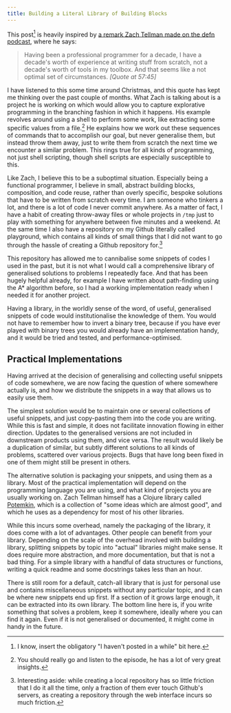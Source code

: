 ```yaml
---
title: Building a Literal Library of Building Blocks
---
```


This post[^long-time] is heavily inspired by [a remark Zach Tellman made on the
defn podcast][defn], where he says:

> Having been a professional programmer for a decade, I have a decade's worth of
> experience at writing stuff from scratch, not a decade's worth of tools in
> my toolbox. And that seems like a not optimal set of circumstances. _[Quote at
> 57:45]_

[^long-time]: I know, insert the obligatory "I haven't posted in a while" bit
    here.

[defn]: https://soundcloud.com/defn-771544745/30-zach-tellman-aka-ztellman

I have listened to this some time around Christmas, and this quote has kept me
thinking over the past couple of months. What Zach is talking about is a project
he is working on which would allow you to capture explorative programming in the
branching fashion in which it happens. His example revolves around using a shell
to perform some work, like extracting some specific values from a file.[^listen]
He explains how we work out these sequences of commands that to accomplish our
goal, but never generalise them, but instead throw them away, just to write them
from scratch the next time we encounter a similar problem. This rings true for
all kinds of programming, not just shell scripting, though shell scripts are
especially susceptible to this.

[^listen]: You should really go and listen to the episode, he has a lot of very
    great insights.

Like Zach, I believe this to be a suboptimal situation. Especially being a
functional programmer, I believe in small, abstract building blocks,
composition, and code reuse, rather than overly specific, bespoke solutions
that have to be written from scratch every time. I am someone who tinkers a
lot, and there is a lot of code I never commit anywhere. As a matter of fact, I
have a habit of creating throw-away files or whole projects in `/tmp` just to
play with something for anywhere between five minutes and a weekend. At the
same time I also have a repository on my Github literally called playground,
which contains all kinds of small things that I did not want to go through the
hassle of creating a Github repository for.[^ghubrepo]

[^ghubrepo]: Interesting aside: while creating a local repository has so little
    friction that I do it all the time, only a fraction of them ever touch
    Github's servers, as creating a repository through the web interface incurs
    so much friction.

This repository has allowed me to cannibalise some snippets of codes I used in
the past, but it is not what I would call a comprehensive library of generalised
solutions to problems I repeatedly face. And that has been hugely helpful
already, for example I have written about path-finding using the A* algorithm
before, so I had a working implementation ready when I needed it for another
project.

Having a library, in the worldly sense of the word, of useful, generalised
snippets of code would institutionalise the knowledge of them. You would not
have to remember how to invert a binary tree, because if you have ever played
with binary trees you would already have an implementation handy, and it would
be tried and tested, and performance-optimised.

## Practical Implementations

Having arrived at the decision of generalising and collecting useful snippets of
code somewhere, we are now facing the question of where somewhere actually is,
and how we distribute the snippets in a way that allows us to easily use them.

The simplest solution would be to maintain one or several collections of useful
snippets, and just copy-pasting them into the code you are writing. While this
is fast and simple, it does not facilitate innovation flowing in either
direction. Updates to the generalised versions are not included in downstream
products using them, and vice versa. The result would likely be a duplication of
similar, but subtly different solutions to all kinds of problems, scattered over
various projects. Bugs that have long been fixed in one of them might still be
present in others.

The alternative solution is packaging your snippets, and using them as a
library. Most of the practical implementation will depend on the programming
language you are using, and what kind of projects you are usually working on.
Zach Tellman himself has a Clojure library called [Potemkin][potemkin], which is
a collection of "some ideas which are almost good", and which he uses as a
dependency for most of his other libraries.

[potemkin]: https://github.com/ztellman/potemkin

While this incurs some overhead, namely the packaging of the library, it does
come with a lot of advantages. Other people can benefit from your library.
Depending on the scale of the overhead involved with building a library,
splitting snippets by topic into "actual" libraries might make sense. It does
require more abstraction, and more documentation, but that is not a bad thing.
For a simple library with a handful of data structures or functions, writing a
quick readme and some docstrings takes less than an hour.

There is still room for a default, catch-all library that is just for personal
use and contains miscellaneous snippets without any particular topic, and it can
be where new snippets end up first. If a section of it grows large enough, it
can be extracted into its own library. The bottom line here is, if you write
something that solves a problem, keep it somewhere, ideally where you can find
it again. Even if it is not generalised or documented, it might come in handy in
the future.

